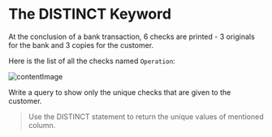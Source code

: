 # The DISTINCT Keyword

At the conclusion of a bank transaction, 6 checks are printed - 3 originals for the bank and 3 copies for the customer.

Here is the list of all the checks named `Operation`:  

![contentImage](https://api.sololearn.com/DownloadFile?id=4466)

Write a query to show only the unique checks that are given to the customer.

>Use the DISTINCT statement to return the unique values of mentioned column.
